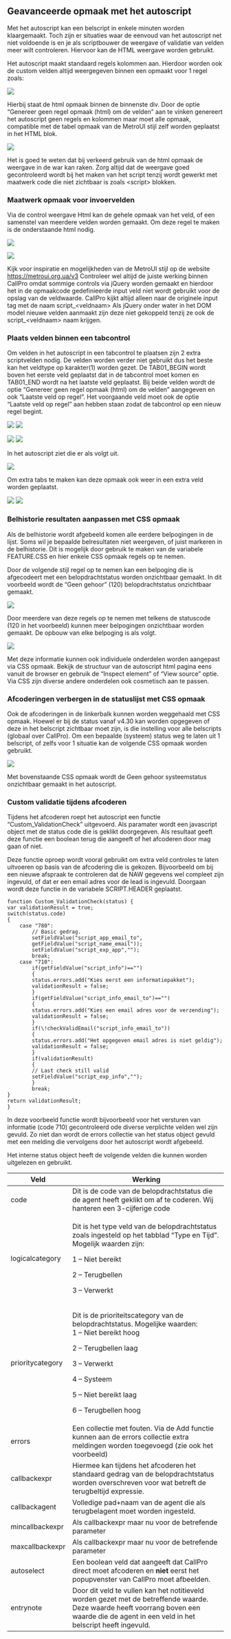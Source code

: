 ## Geavanceerde opmaak met het autoscript

Met het autoscript kan een belscript in enkele minuten worden
klaargemaakt. Toch zijn er situaties waar de eenvoud van het autoscript
net niet voldoende is en je als scriptbouwer de weergave of validatie
van velden meer wilt controleren. Hiervoor kan de HTML weergave worden
gebruikt.

Het autoscript maakt standaard regels kolommen aan. Hierdoor worden ook
de custom velden altijd weergegeven binnen een opmaakt voor 1 regel
zoals:

![](./media/image131.png)

Hierbij staat de html opmaak binnen de binnenste div. Door de optie
“Genereer geen regel opmaak (html) om de velden” aan te vinken
genereert het autoscript geen regels en kolommen maar moet alle opmaak,
compatible met de tabel opmaak van de MetroUI stijl zelf worden
geplaatst in het HTML blok.

![](./media/image132.png)

Het is goed te weten dat bij verkeerd gebruik van de html opmaak de
weergave in de war kan raken. Zorg altijd dat de weergave goed
gecontroleerd wordt bij het maken van het script tenzij wordt gewerkt
met maatwerk code die niet zichtbaar is zoals \<script\> blokken.

### Maatwerk opmaak voor invoervelden

Via de control weergave Html kan de gehele opmaak van het veld, of een
samenstel van meerdere velden worden gemaakt. Om deze regel te maken is
de onderstaande html nodig.

![](./media/image133.png)

![](./media/image134.png)

Kijk voor inspiratie en mogelijkheden van de MetroUI stijl op de website
<https://metroui.org.ua/v3> Controleer wel altijd de juiste werking
binnen CallPro omdat sommige controls via jQuery worden gemaakt en
hierdoor het in de opmaakcode gedefinieerde input veld niet wordt
gebruikt voor de opslag van de veldwaarde. CallPro kijkt altijd alleen
naar de originele input tag met de naam script_\<veldnaam\> Als jQuery
onder water in het DOM model nieuwe velden aanmaakt zijn deze niet
gekoppeld tenzij ze ook de script_\<veldnaam\> naam krijgen.

### Plaats velden binnen een tabcontrol

Om velden in het autoscript in een tabcontrol te plaatsen zijn 2 extra
scriptvelden nodig. De velden worden verder niet gebruikt dus het beste
kan het veldtype op karakter(1) worden gezet. De TAB01_BEGIN wordt
boven het eerste veld geplaatst dat in de tabcontrol moet komen en
TAB01_END wordt na het laatste veld geplaatst. Bij beide velden wordt
de optie “Genereer geen regel opmaak (html) om de velden” aangegeven en
ook “Laatste veld op regel”. Het voorgaande veld moet ook de optie
“Laatste veld op regel” aan hebben staan zodat de tabcontrol op een
nieuw regel begint.

![](./media/image135.png) ![](./media/image136.png)

![](./media/image137.png) ![](./media/image138.png)

In het autoscript ziet die er als volgt uit.

![](./media/image139.png)

Om extra tabs te maken kan deze opmaak ook weer in een extra veld worden
geplaatst.

![](./media/image140.png) ![](./media/image141.png)

### Belhistorie resultaten aanpassen met CSS opmaak

Als de belhistorie wordt afgebeeld komen alle eerdere belpogingen in de
lijst. Soms wil je bepaalde belresultaten niet weergeven, of juist
markeren in de belhistorie. Dit is mogelijk door gebruik te maken van de
variabele FEATURE.CSS en hier enkele CSS opmaak regels op te nemen.

Door de volgende stijl regel op te nemen kan een belpoging die is
afgecodeert met een belopdrachtstatus worden onzichtbaar gemaakt. In dit
voorbeeld wordt de “Geen gehoor” (120) belopdrachtstatus onzichtbaar
gemaakt.

![](./media/image142.png)

Door meerdere van deze regels op te nemen met telkens de statuscode (120
in het voorbeeld) kunnen meer belpogingen onzichtbaar worden gemaakt. De
opbouw van elke belpoging is als volgt.

![](./media/image143.png)

Met deze informatie kunnen ook individuele onderdelen worden aangepast
via CSS opmaak. Bekijk de structuur van de autoscript html pagina eens
vanuit de browser en gebruik de “Inspect element” of “View source”
optie. Via CSS zijn diverse andere onderdelen ook cosmetisch aan te
passen.

### Afcoderingen verbergen in de statuslijst met CSS opmaak

Ook de afcoderingen in de linkerbalk kunnen worden weggehaald met CSS
opmaak. Hoewel er bij de status vanaf v4.30 kan worden opgegeven of deze
in het belscript zichtbaar moet zijn, is die instelling voor alle
belscripts (globaal over CallPro). Om een bepaalde (systeem) status weg
te laten uit 1 belscript, of zelfs voor 1 situatie kan de volgende CSS
opmaak worden gebruikt.

![](./media/image144.png)

Met bovenstaande CSS opmaak wordt de Geen gehoor systeemstatus
onzichtbaar gemaakt in het autoscript.

### Custom validatie tijdens afcoderen

Tijdens het afcoderen roept het autoscript een functie
“Custom_ValidationCheck” uitgevoerd. Als paramater wordt een
javascript object met de status code die is geklikt doorgegeven. Als
resultaat geeft deze functie een boolean terug die aangeeft of het
afcoderen door mag gaan of niet.

Deze functie oproep wordt vooral gebruikt om extra veld controles te
laten uitvoeren op basis van de afcodering die is gekozen. Bijvoorbeeld
om bij een nieuwe afspraak te controleren dat de NAW gegevens wel
compleet zijn ingevuld, of dat er een email adres voor de lead is
ingevuld. Doorgaan wordt deze functie in de variabele SCRIPT.HEADER
geplaatst.

```
function Custom_ValidationCheck(status) {
var validationResult = true;
switch(status.code)
{
    case "780":
        // Basic gedrag.
        setFieldValue("script_app_email_to",
        getFieldValue("script_name_email"));
        setFieldValue("script_exp_app","");
        break;
    case "710":
        if(getFieldValue("script_info")=="")
        {
        status.errors.add("Kies eerst een informatiepakket");
        validationResult = false;
        }
        if(getFieldValue("script_info_email_to")=="")
        {
        status.errors.add("Kies een email adres voor de verzending");
        validationResult = false;
        }
        if(\!checkValidEmail("script_info_email_to"))
        {
        status.errors.add("Het opgegeven email adres is niet geldig");
        validationResult = false;
        }
        if(validationResult)
        {
        // Last check still valid
        setFieldValue("script_exp_info","");
        }
        break;
}
return validationResult;
}
```

In deze voorbeeld functie wordt bijvoorbeeld voor het versturen van
informatie (code 710) gecontroleerd ode diverse verplichte velden wel
zijn gevuld. Zo niet dan wordt de errors collectie van het status object
gevuld met een melding die vervolgens door het autoscript wordt
afgebeeld.

Het interne status object heeft de volgende velden die kunnen worden
uitgelezen en gebruikt.

<table>
<thead>
<tr class="header">
<th>Veld</th>
<th>Werking</th>
</tr>
</thead>
<tbody>
<tr class="odd">
<td>code</td>
<td>Dit is de code van de belopdrachtstatus die de agent heeft geklikt om af te coderen. Wij hanteren een 3-cijferige code</td>
</tr>
<tr class="even">
<td>logicalcategory</td>
<td><p>Dit is het type veld van de belopdrachtstatus zoals ingesteld op het tabblad “Type en Tijd”. Mogelijk waarden zijn:</p>
<p>1 – Niet bereikt</p>
<p>2 – Terugbellen</p>
<p>3 – Verwerkt</p></td>
</tr>
<tr class="odd">
<td>prioritycategory</td>
<td><p>Dit is de prioriteitscategory van de belopdrachtstatus. Mogelijke waarden:<br />
1 – Niet bereikt hoog</p>
<p>2 – Terugbellen laag</p>
<p>3 – Verwerkt</p>
<p>4 – Systeem</p>
<p>5 – Niet bereikt laag</p>
<p>6 – Terugbellen hoog</p></td>
</tr>
<tr class="even">
<td>errors</td>
<td>Een collectie met fouten. Via de Add functie kunnen aan de errors collectie extra meldingen worden toegevoegd (zie ook het voorbeeld)</td>
</tr>
<tr class="odd">
<td>callbackexpr</td>
<td>Hiermee kan tijdens het afcoderen het standaard gedrag van de belopdrachtstatus worden overschreven voor wat betreft de terugbeltijd expressie.</td>
</tr>
<tr class="even">
<td>callbackagent</td>
<td>Volledige pad+naam van de agent die als terugbelagent moet worden ingesteld.</td>
</tr>
<tr class="odd">
<td>mincallbackexpr</td>
<td>Als callbackexpr maar nu voor de betrefende parameter</td>
</tr>
<tr class="even">
<td>maxcallbackexpr</td>
<td>Als callbackexpr maar nu voor de betrefende parameter</td>
</tr>
<tr class="odd">
<td>autoselect</td>
<td>Een boolean veld dat aangeeft dat CallPro direct moet afcoderen en <strong>niet</strong> eerst het popupvenster van CallPro moet afbeelden.</td>
</tr>
<tr class="even">
<td>entrynote</td>
<td>Door dit veld te vullen kan het notitieveld worden gezet met de betreffende waarde. Deze waarde heeft voorrang boven een waarde die de agent in een veld in het belscript heeft ingevuld.</td>
</tr>
</tbody>
</table>
